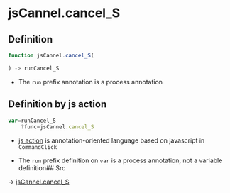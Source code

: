 # jsCannel.cancel_S

## Definition

```js.js
function jsCannel.cancel_S(

) -> runCancel_S
```

- The `run` prefix annotation is a process annotation
## Definition by js action

```js.js
var=runCancel_S
	?func=jsCannel.cancel_S

```

- [js action](#) is annotation-oriented language based on javascript in `CommandClick`

- The `run` prefix definition on `var` is a process annotation, not a variable definition## Src

-> [jsCannel.cancel_S](https://github.com/puutaro/CommandClick/blob/master/app/src/main/java/com/puutaro/commandclick/fragment_lib/terminal_fragment/js_interface/system/JsCannel.kt#L12)


